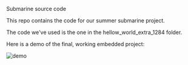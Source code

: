 Submarine source code

This repo contains the code for our summer submarine project.

The code we've used is the one in the hellow_world_extra_1284 folder. 

Here is a demo of the final, working embedded project:

![demo](output.gif)
